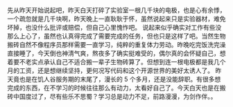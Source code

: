 先从昨天开始说起吧，昨天白天打碎了实验室一根几千块的电极，也是心有余悸，一个疏忽就是几千块啊，昨天晚上一直耿耿于怀，虽然说起来只是实验器材，难免坏掉，也没什么批评或赔偿，但自己心里愧怍吧。
说起来似乎确实对工作有些没那么上心了，虽然也认真得完成了需要完成的任务，但也只是这样了吧。当然生物搬砖自然不像程序员那样需要一直学习，纯粹的重复体力劳动。昨晚吃完饭洗完澡直接睡了，今天倒也神清气爽，熬夜多了确实挺难受的，偶尔真的会怀疑自己，想着要不老实点承认自己不适合搬一辈子生物砖算了。但想到连一根电极都是我几个月的工资，还是想继续坚持，更何况写代码和这个开源世界的美好太诱人了。
昨天竟也是在饥人谷服务期的末尾了，漫长的 5 个多月，还是没能辞职。有很多想完成的东西，在不学习的时候往往那么有动力，太看好自己了。今天白天也是在搬砖中国度过了，尽有些乐不思蜀？学习总是动力不足，前路漫漫，为剑作伴。。
